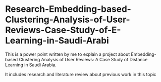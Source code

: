 # Research-Embedding-based-Clustering-Analysis-of-User-Reviews-Case-Study-of-E-Learning-in-Saudi-Arabi
This is a power point written by me to explain a project about Embedding-based Clustering Analysis of User Reviews: A Case Study of Distance Learning in Saudi Arabia.

It includes research and literature review about previous work in this topic
